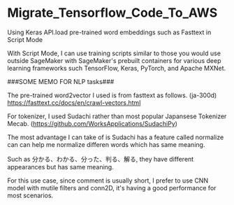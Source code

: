 # Migrate_Tensorflow_Code_To_AWS
Using Keras API.load pre-trained word embeddings such as Fasttext in Script Mode

With Script Mode, I can use training scripts similar to those you would use outside SageMaker with SageMaker's prebuilt containers for various deep learning frameworks such TensorFlow, Keras, PyTorch, and Apache MXNet.



###SOME MEMO FOR NLP tasks###

The pre-trained word2vector I used is from fasttext as follows. (ja-300d)
https://fasttext.cc/docs/en/crawl-vectors.html

For tokenizer, I used Sudachi rather than most popular Japansese Tokenizer Mecab. (https://github.com/WorksApplications/SudachiPy)

The most advantage I can take of is Sudachi has a feature called normalize can can help me normalize differen words which has same meaning.

Such as 分かる、わかる、分った、判る、解る, they have different appearances but has same meaning.

For this use case, since comment is usually short, I prefer to use CNN model with mutile filters and conn2D, it's having a good performance for most scenarios.
